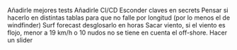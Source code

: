 Añadirle mejores tests
Añadirle CI/CD
Esconder claves en secrets
Pensar si hacerlo en distintas tablas para que no falle por longitud (por lo menos el de windfinder)
Surf forecast desglosarlo en horas
Sacar viento, si el viento es flojo, menor a 19 km/h o 10 nudos no se tiene en cuenta el off-shore.
Hacer un slider